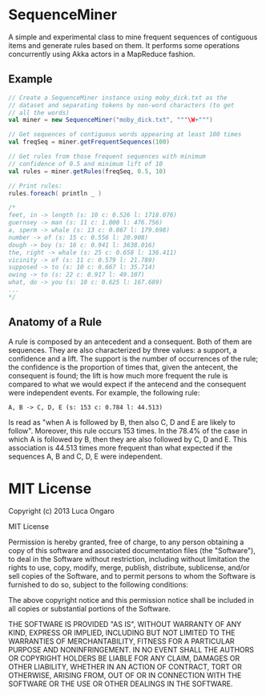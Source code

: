 SequenceMiner
=============

A simple and experimental class to mine frequent sequences of contiguous items and generate rules based on them. It performs some operations
concurrently using Akka actors in a MapReduce fashion.

Example
-------

```scala
// Create a SequenceMiner instance using moby_dick.txt as the
// dataset and separating tokens by non-word characters (to get
// all the words)
val miner = new SequenceMiner("moby_dick.txt", """\W+""")

// Get sequences of contiguous words appearing at least 100 times
val freqSeq = miner.getFrequentSequences(100)

// Get rules from those frequent sequences with minimum
// confidence of 0.5 and minimum lift of 10
val rules = miner.getRules(freqSeq, 0.5, 10)

// Print rules:
rules.foreach( println _ )

/*
feet, in -> length (s: 10 c: 0.526 l: 1718.076)
guernsey -> man (s: 11 c: 1.000 l: 476.756)
a, sperm -> whale (s: 13 c: 0.867 l: 179.698)
number -> of (s: 15 c: 0.556 l: 20.908)
dough -> boy (s: 16 c: 0.941 l: 3638.016)
the, right -> whale (s: 25 c: 0.658 l: 136.411)
vicinity -> of (s: 11 c: 0.579 l: 21.789)
supposed -> to (s: 10 c: 0.667 l: 35.714)
owing -> to (s: 22 c: 0.917 l: 49.107)
what, do -> you (s: 10 c: 0.625 l: 167.689)
...
*/
```

Anatomy of a Rule
-----------------

A rule is composed by an antecedent and a consequent. Both of them are sequences. They are also characterized by three values: a support, a
confidence and a lift. The support is the number of occurrences of the rule; the confidence is the proportion of times that, given the
antecent, the consequent is found; the lift is how much more frequent the rule is compared to what we would expect if the antecend and the
consequent were independent events. For example, the following rule:

`A, B -> C, D, E (s: 153 c: 0.784 l: 44.513)`

Is read as "when A is followed by B, then also C, D and E are likely to follow". Moreover, this rule occurs 153 times. In the 78.4% of the
case in which A is followed by B, then they are also followed by C, D and E. This association is 44.513 times more frequent than what
expected if the sequences A, B and C, D, E were independent.


MIT License
===========

Copyright (c) 2013 Luca Ongaro

MIT License

Permission is hereby granted, free of charge, to any person obtaining
a copy of this software and associated documentation files (the
"Software"), to deal in the Software without restriction, including
without limitation the rights to use, copy, modify, merge, publish,
distribute, sublicense, and/or sell copies of the Software, and to
permit persons to whom the Software is furnished to do so, subject to
the following conditions:

The above copyright notice and this permission notice shall be
included in all copies or substantial portions of the Software.

THE SOFTWARE IS PROVIDED "AS IS", WITHOUT WARRANTY OF ANY KIND,
EXPRESS OR IMPLIED, INCLUDING BUT NOT LIMITED TO THE WARRANTIES OF
MERCHANTABILITY, FITNESS FOR A PARTICULAR PURPOSE AND
NONINFRINGEMENT. IN NO EVENT SHALL THE AUTHORS OR COPYRIGHT HOLDERS BE
LIABLE FOR ANY CLAIM, DAMAGES OR OTHER LIABILITY, WHETHER IN AN ACTION
OF CONTRACT, TORT OR OTHERWISE, ARISING FROM, OUT OF OR IN CONNECTION
WITH THE SOFTWARE OR THE USE OR OTHER DEALINGS IN THE SOFTWARE.
